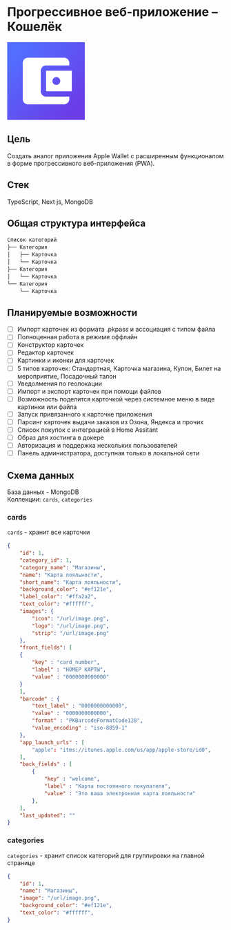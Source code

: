 # Прогрессивное веб-приложениe – Кошелёк

![app icon](/docs/images/app-icon.png)

## Цель

Создать аналог приложения Apple Wallet с расширенным функционалом в форме прогрессивного веб-приложения (PWA).

## Стек

TypeScript, Next js, MongoDB

## Общая структура интерфейса

```txt
Список категорий
├── Категория
│   ├── Карточка
│   └── Карточка
├── Категория
│   └── Карточка
└── Категория
    └── Карточка
```

## Планируемые возможности

- [ ] Импорт карточек из формата .pkpass и ассоциация с типом файла
- [ ] Полноценная работа в режиме оффлайн
- [ ] Конструктор карточек
- [ ] Редактор карточек
- [ ] Картинки и иконки для карточек
- [ ] 5 типов карточек: Стандартная, Карточка магазина, Купон, Билет на мероприятие, Посадочный талон
- [ ] Уведолмения по геолокации
- [ ] Импорт и экспорт карточек при помощи файлов
- [ ] Возможность поделится карточкой через системное меню в виде картинки или файла
- [ ] Запуск привязанного к карточке приложения
- [ ] Парсинг карточек выдачи заказов из Озона, Яндекса и прочих
- [ ] Список покупок с интеграцией в Home Assitant
- [ ] Образ для хостинга в докере
- [ ] Авторизация и поддержка нескольких пользователей
- [ ] Панель администратора, доступная только в локальной сети

## Схема данных

База данных - MongoDB  
Коллекции: `cards`, `categories`

### cards

`cards` - хранит все карточки

```json
{
    "id": 1,
    "category_id": 1,
    "category_name": "Магазины",
    "name": "Карта лояльности",
    "short_name": "Карта лояльности",
    "background_color": "#ef121e",
    "label_color": "#ffa2a2",
    "text_color": "#ffffff",
    "images": {
        "icon": "/url/image.png",
        "logo": "/url/image.png",
        "strip": "/url/image.png"
    },
    "front_fields": [
    {
        "key" : "card_number",
        "label" : "НОМЕР КАРТЫ",
        "value" : "0000000000000"
    }
    ],
    "barcode" : {
        "text_label" : "0000000000000",
        "value" : "0000000000000",
        "format" : "PKBarcodeFormatCode128",
        "value_encoding" : "iso-8859-1"
    },
    "app_launch_urls" : [
        "apple": "itms://itunes.apple.com/us/app/apple-store/id0",
    ],
    "back_fields" : [
        {
            "key" : "welcome",
            "label" : "Карта постоянного покупателя",
            "value" : "Это ваша электронная карта лояльности"
        },
    ],
    "last_updated": ""
}
```

### categories

`categories` - хранит список категорий для группировки на главной странице

```json
{
    "id": 1,
    "name": "Магазины",
    "image": "/url/image.png",
    "background_color": "#ef121e",
    "text_color": "#ffffff",
}
```

